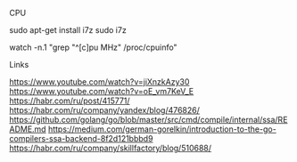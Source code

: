 
CPU

sudo apt-get install i7z
sudo i7z


watch -n.1 "grep \"^[c]pu MHz\" /proc/cpuinfo"



Links

https://www.youtube.com/watch?v=jiXnzkAzy30
https://www.youtube.com/watch?v=oE_vm7KeV_E
https://habr.com/ru/post/415771/
https://habr.com/ru/company/yandex/blog/476826/
https://github.com/golang/go/blob/master/src/cmd/compile/internal/ssa/README.md
https://medium.com/german-gorelkin/introduction-to-the-go-compilers-ssa-backend-8f2d121bbbd9
https://habr.com/ru/company/skillfactory/blog/510688/
